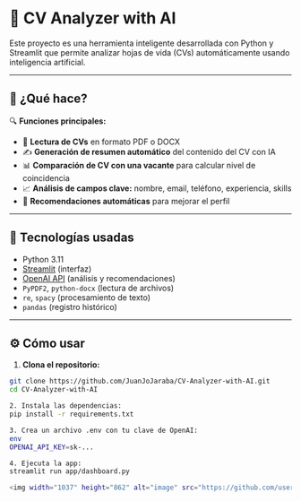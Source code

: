 # 🧠 CV Analyzer with AI

Este proyecto es una herramienta inteligente desarrollada con Python y Streamlit que permite analizar hojas de vida (CVs) automáticamente usando inteligencia artificial.


---

## 🚀 ¿Qué hace?

🔍 **Funciones principales:**

- 📄 **Lectura de CVs** en formato PDF o DOCX  
- ✍️ **Generación de resumen automático** del contenido del CV con IA  
- 📊 **Comparación de CV con una vacante** para calcular nivel de coincidencia  
- 📈 **Análisis de campos clave:** nombre, email, teléfono, experiencia, skills  
- 🧠 **Recomendaciones automáticas** para mejorar el perfil

---

## 🧰 Tecnologías usadas

- Python 3.11  
- [Streamlit](https://streamlit.io/) (interfaz)  
- [OpenAI API](https://platform.openai.com/) (análisis y recomendaciones)  
- `PyPDF2`, `python-docx` (lectura de archivos)  
- `re`, `spacy` (procesamiento de texto)  
- `pandas` (registro histórico)

---

## ⚙️ Cómo usar

1. **Clona el repositorio:**

```bash
git clone https://github.com/JuanJoJaraba/CV-Analyzer-with-AI.git
cd CV-Analyzer-with-AI

2. Instala las dependencias:
pip install -r requirements.txt

3. Crea un archivo .env con tu clave de OpenAI:
env
OPENAI_API_KEY=sk-...

4. Ejecuta la app:
streamlit run app/dashboard.py

<img width="1037" height="862" alt="image" src="https://github.com/user-attachments/assets/69cfab85-d842-4b9c-91ee-00802935c665" />
